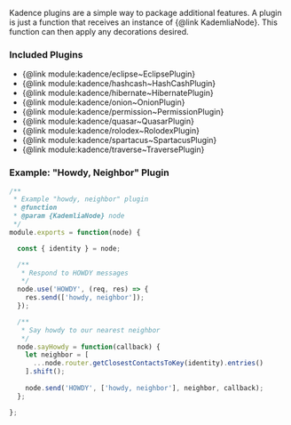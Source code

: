Kadence plugins are a simple way to package additional features. A plugin is just 
a function that receives an instance of {@link KademliaNode}. This function can 
then apply any decorations desired.

### Included Plugins

* {@link module:kadence/eclipse~EclipsePlugin}
* {@link module:kadence/hashcash~HashCashPlugin}
* {@link module:kadence/hibernate~HibernatePlugin}
* {@link module:kadence/onion~OnionPlugin}
* {@link module:kadence/permission~PermissionPlugin}
* {@link module:kadence/quasar~QuasarPlugin}
* {@link module:kadence/rolodex~RolodexPlugin}
* {@link module:kadence/spartacus~SpartacusPlugin}
* {@link module:kadence/traverse~TraversePlugin}

### Example: "Howdy, Neighbor" Plugin

```js
/**
 * Example "howdy, neighbor" plugin
 * @function
 * @param {KademliaNode} node
 */
module.exports = function(node) {

  const { identity } = node;

  /**
   * Respond to HOWDY messages
   */
  node.use('HOWDY', (req, res) => {
    res.send(['howdy, neighbor']);
  });

  /**
   * Say howdy to our nearest neighbor
   */
  node.sayHowdy = function(callback) {
    let neighbor = [
      ...node.router.getClosestContactsToKey(identity).entries()
    ].shift();
    
    node.send('HOWDY', ['howdy, neighbor'], neighbor, callback);
  };

};
```


